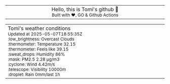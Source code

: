 
<div align="center">
<table>
<tbody>
<td align="center">
<img width="2000" height="0"><br>
Hello, this is Tomi's github 👋<br>
<sup>Built with ❤️, GO & Github Actions</sup><br>
<img width="2000" height="0">
</td>
</tbody>
</table>
</div>
<table>
<tbody>
<td align="left">
<img width="2000" height="0"><br>
Tomi's weather conditions<br>
<sup>Updated at 2025-05-07T18:55:35Z</sup><br>
<sup>:low_brightness: Overcast Clouds</sup><br>
<sup>:thermometer: Temperature 32.15 </sup><br>
<sup>:thermometer: Feels like 39.15</sup><br>
<sup>:sweat_drops: Humidity 86%</sup><br>
<sup>:mask: PM2.5 2.28 μg/m3</sup><br>
<sup>:cyclone: Wind 4.42m/s </sup><br>
<sup>:telescope: Visibility 10000m </sup><br>
<sup>:droplet: Rain 0mm/last 1h </sup><br>
<img width="2000" height="0">
</td>
<td align="left">
<img width="2000" height="0"><br>
<br>
<img width="2000" height="0">
</td>
</tbody>
</table>
</div>
    